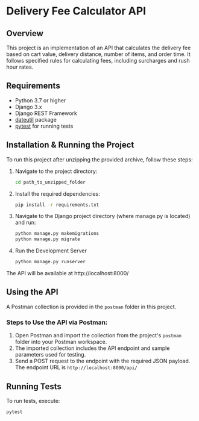 # Delivery Fee Calculator API

## Overview
This project is an implementation of an API that calculates the delivery fee based on cart value, delivery distance, number of items, and order time. It follows specified rules for calculating fees, including surcharges and rush hour rates.

## Requirements
- Python 3.7 or higher
- Django 3.x
- Django REST Framework
- [dateutil](https://pypi.org/project/python-dateutil/) package
- [pytest](https://pypi.org/project/pytest/) for running tests

## Installation & Running the Project
To run this project after unzipping the provided archive, follow these steps:

1. Navigate to the project directory:
   ```bash
   cd path_to_unzipped_folder 
   ```
   
3. Install the required dependencies:
   ```bash
   pip install -r requirements.txt
   ```
   
4. Navigate to the Django project directory (where manage.py is located) and run:

   ```bash
   python manage.py makemigrations
   python manage.py migrate
   ```
   
5. Run the Development Server
   
   ```bash
   python manage.py runserver
   ```
   
The API will be available at http://localhost:8000/


## Using the API

A Postman collection is provided in the `postman` folder in this project.

### Steps to Use the API via Postman:
1. Open Postman and import the collection from the project's `postman` folder into your Postman workspace.
2. The imported collection includes the API endpoint and sample parameters used for testing.
3. Send a POST request to the endpoint with the required JSON payload. The endpoint URL is `http://localhost:8000/api/`


## Running Tests

To run tests, execute:

   ```bash
   pytest
   ```